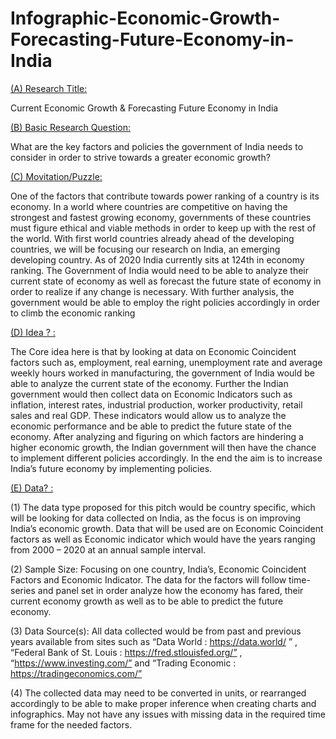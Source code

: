 # Infographic-Economic-Growth-Forecasting-Future-Economy-in-India

<ins>(A) Research Title:<ins>

Current Economic Growth & Forecasting Future Economy in India 

<ins>(B) Basic Research Question:<ins> 

What are the key factors and policies the government of India needs to consider in order to strive towards a greater economic growth? 

<ins>(C) Movitation/Puzzle:<ins>

One of the factors that contribute towards power ranking of a country is its economy. In a world where countries are competitive on having the strongest and fastest growing economy, governments of these countries must figure ethical and viable methods in order to keep up with the rest of the world. With first world countries already ahead of the developing countries, we will be focusing our research on India, an emerging developing country. As of 2020 India currently sits at 124th in economy ranking. The Government of India would need to be able to analyze their current state of economy as well as forecast the future state of economy in order to realize if any change is necessary. With further analysis, the government would be able to employ the right policies accordingly in order to climb the economic ranking 

<ins>(D) Idea ? : <ins>

The Core idea here is that by looking at data on Economic Coincident factors such as, employment, real earning, unemployment rate and average weekly hours worked in manufacturing, the government of India would be able to analyze the current state of the economy. Further the Indian government would then collect data on Economic Indicators such as inflation, interest rates, industrial production, worker productivity, retail sales and real GDP. These indicators would allow us to analyze the economic performance and be able to predict the future state of the economy.  After analyzing and figuring on which factors are hindering a higher economic growth, the Indian government will then have the chance to implement different policies accordingly. In the end the aim is to increase India’s future economy by implementing policies. 

<ins>(E) Data? : <ins> 

(1) The data type proposed for this pitch would be country specific, which will be looking for data collected on India, as the focus is on improving India’s economic growth. Data that will be used are on Economic Coincident factors as well as Economic indicator which would have the years ranging from 2000 – 2020 at an annual sample interval.

(2) Sample Size: Focusing on one country, India’s, Economic Coincident Factors and Economic Indicator. The data for the factors will follow time-series and panel set in order analyze how the economy has fared, their current economy growth as well as to be able to predict the future economy.  

(3) Data Source(s): All data collected would be from past and previous years available from sites such as “Data World : https://data.world/ ” , “Federal Bank of St. Louis : https://fred.stlouisfed.org/” , “https://www.investing.com/” and “Trading Economic : https://tradingeconomics.com/”  

(4) The collected data may need to be converted in units, or rearranged accordingly to be able to make proper inference when creating charts and infographics. May not have any issues with missing data in the required time frame for the needed factors. 



